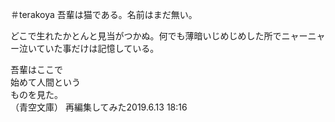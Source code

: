 ＃terakoya
吾輩は猫である。名前はまだ無い。

どこで生れたかとんと見当がつかぬ。何でも薄暗いじめじめした所でニャーニャー泣いていた事だけは記憶している。

吾輩はここで  
始めて人間という  
ものを見た。  
（青空文庫）
再編集してみた2019.6.13 18:16